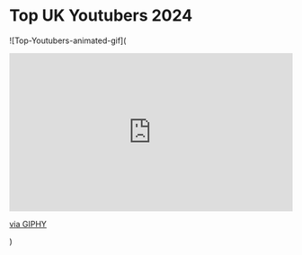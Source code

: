 # Top UK Youtubers 2024

![Top-Youtubers-animated-gif](<div style="width:100%;height:0;padding-bottom:56%;position:relative;"><iframe src="https://giphy.com/embed/13Nc3xlO1kGg3S" width="100%" height="100%" style="position:absolute" frameBorder="0" class="giphy-embed" allowFullScreen></iframe></div><p><a href="https://giphy.com/gifs/new-youtube-logo-13Nc3xlO1kGg3S">via GIPHY</a></p>)
